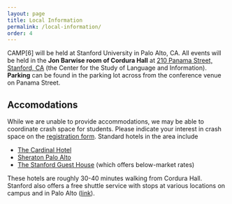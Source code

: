 ```yaml
---
layout: page
title: Local Information
permalink: /local-information/
order: 4
---
```


CAMP[6] will be held at Stanford University in Palo Alto, CA. All events will be held in the **Jon Barwise room of Cordura Hall** at [210 Panama Street, Stanford, CA](https://maps.app.goo.gl/Hm5YWpk2axRXUaXV7) (the Center for the Study of Language and Information). **Parking** can be found in the parking lot across from the conference venue on Panama Street.

## Accomodations
While we are unable to provide accommodations, we may be able to coordinate crash space for students. Please indicate your interest in crash space on the [registration form](https://forms.gle/VijicvuhyDV5NC3T9). Standard hotels in the area include
* [The Cardinal Hotel](https://cardinalhotel.com/)
* [Sheraton Palo Alto](https://www.marriott.com/en-us/hotels/sjcsi-sheraton-palo-alto-hotel/overview/)
* [The Stanford Guest House](https://rde.stanford.edu/stanford-guest-house) (which offers below-market rates)

These hotels are roughly 30-40 minutes walking from Cordura Hall. Stanford also offers a free shuttle service with stops at various locations on campus and in Palo Alto ([link](https://transportation.stanford.edu/marguerite)).